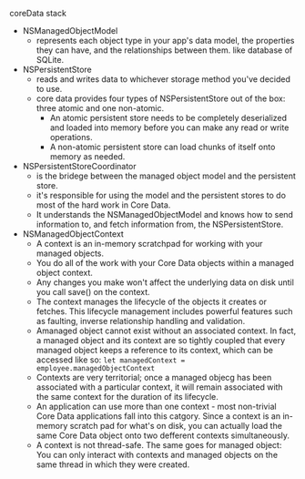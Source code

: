 coreData stack

- NSManagedObjectModel
  - represents each object type in your app's data model, the properties they can have, and the relationships between them. like database of SQLite.
- NSPersistentStore
  - reads and writes data to whichever storage method you've decided to use.
  - core data provides four types of NSPersistentStore out of the box: three atomic and one non-atomic.
    - An atomic persistent store needs to be completely deserialized and loaded into memory before you can make any read or write operations.
    - A non-atomic persistent store can load chunks of itself onto memory as needed.
- NSPersistentStoreCoordinator
  - is the bridege between the managed object model and the persistent store.
  - it's responsible for using the model and the persistent stores to do most of the hard work in Core Data.
  - It understands the NSManagedObjectModel and knows how to send information to, and fetch information from, the NSPersistentStore.
- NSManagedObjectContext
  - A context is an in-memory scratchpad for working with your managed objects.
  - You do all of the work with your Core Data objects within a managed object context.
  - Any changes you make won't affect the underlying data on disk until you call save() on the context.
  - The context manages the lifecycle of the objects it creates or fetches. This lifecycle management includes powerful features such as faulting, inverse relationship handling and validation.
  - Amanaged object cannot exist without an associated context. In fact, a managed object and its context are so tightly coupled that every managed object keeps a reference to its context, which can be accessed like so: `let managedContext = employee.managedObjectContext`
  - Contexts are very territorial; once a managed objecg has been associated with a particular context, it will remain associated with the same context for the duration of its lifecycle.
  - An application can use more than one context - most non-trivial Core Data applications fall into this catgory. Since a context is an in-memory scratch pad for what's on disk, you can actually load the same Core Data object onto two defferent contexts simultaneously.
  - A context is not thread-safe. The same goes for managed object: You can only interact with contexts and managed objects on the same thread in which they were created.
